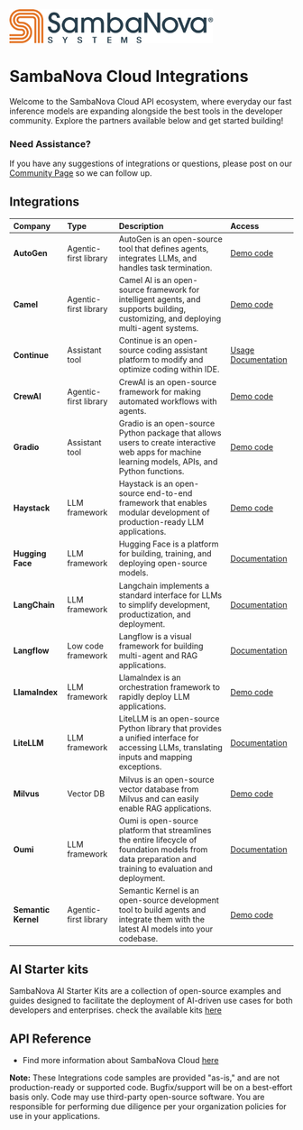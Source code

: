 <a href="https://sambanova.ai/">
<picture>
 <source media="(prefers-color-scheme: dark)" srcset="./images/SambaNova-light-logo-1.png" height="60">
  <img alt="SambaNova logo" src="./images/SambaNova-dark-logo-1.png" height="60">
</picture>
</a>

# SambaNova Cloud Integrations

Welcome to the SambaNova Cloud API ecosystem, where everyday our fast inference models are expanding alongside the best tools in the developer community. Explore the partners available below and get started building\! 

### Need Assistance? 

If you have any suggestions of integrations or questions, please post on our [Community Page](https://community.sambanova.ai/) so we can follow up. 

## Integrations

| Company | Type | Description | Access |
| :---- | :---- | :---- | :---- |
| **AutoGen** | Agentic-first library | AutoGen is an open-source tool that defines agents, integrates LLMs, and handles task termination.  | [Demo code](./autogen) |
| **Camel** | Agentic-first library | Camel AI is an open-source framework for intelligent agents, and supports building, customizing, and deploying multi-agent systems.   | [Demo code](./camel) |
| **Continue** | Assistant tool | Continue is an open-source coding assistant platform to modify and optimize coding within IDE. | [Usage](./continue/README.md)   [Documentation](https://sambanova.ai/blog/accelerating-coding-with-sambanova-cloud?ref=blog.continue.dev) |
| **CrewAI** | Agentic-first library | CrewAI is an open-source framework for making automated workflows with agents. | [Demo code](./crewai) |
| **Gradio** | Assistant tool | Gradio is an open-source Python package that allows users to create interactive web apps for machine learning models, APIs, and Python functions.  | [Demo code](https://github.com/gradio-app/sambanova-gradio) |
| **Haystack** | LLM framework | Haystack is an open-source end-to-end framework that enables modular development of production-ready LLM applications.  | [Demo code](https://haystack.deepset.ai/integrations/sambanova) |
| **Hugging Face**  | LLM framework | Hugging Face is a platform for building, training, and deploying open-source models.  | [Documentation](https://huggingface.co/docs/huggingface_hub/main/en/package_reference/inference_client) |
| **LangChain** | LLM framework | Langchain implements a standard interface for LLMs to simplify development, productization, and deployment. | [Documentation](https://python.langchain.com/docs/integrations/providers/sambanova/) |
| **Langflow** | Low code framework | Langflow is a visual framework for building multi-agent and RAG applications. | [Documentation](https://docs.langflow.org/components-models#sambanova) |
| **LlamaIndex** | LLM framework | LlamaIndex is an orchestration framework to rapidly deploy LLM applications. | [Demo code](./llamaindex) |
| **LiteLLM** | LLM framework | LiteLLM is an open-source Python library that provides a unified interface for accessing LLMs, translating inputs and mapping exceptions. | [Documentation](https://docs.litellm.ai/docs/providers/sambanova) |
| **Milvus** | Vector DB | Milvus is an open-source vector database from Milvus and can easily enable RAG applications. | [Demo code](./milvus) |
| **Oumi** | LLM framework | Oumi is open-source platform that streamlines the entire lifecycle of foundation models from data preparation and training to evaluation and deployment. | [Documentation](https://oumi.ai/docs/en/latest/api/oumi.inference.html#oumi.inference.SambanovaInferenceEngine) |
| **Semantic Kernel** | Agentic-first library | Semantic Kernel is an open-source development tool to build agents and integrate them with the latest AI models into your codebase.  | [Demo code](./semantic_kernel) |

## AI Starter kits

SambaNova AI Starter Kits are a collection of open-source examples and guides designed to facilitate the deployment of AI-driven use cases for both developers and enterprises. check the available kits [here](https://github.com/sambanova/ai-starter-kit)

## API Reference

- Find more information about SambaNova Cloud [here](https://docs.sambanova.ai/cloud/docs/get-started/overview)

**Note:** These Integrations code samples are provided "as-is," and are not production-ready or supported code. Bugfix/support will be on a best-effort basis only. Code may use third-party open-source software. You are responsible for performing due diligence per your organization policies for use in your applications.
